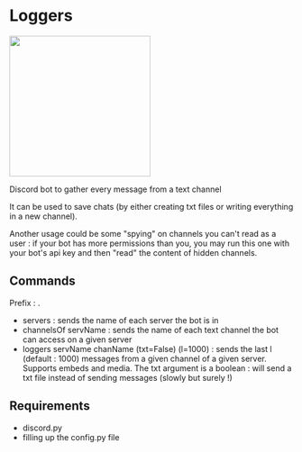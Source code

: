 # Loggers
<img src="https://i.kym-cdn.com/photos/images/newsfeed/001/936/731/94b.png" width = 250>

Discord bot to gather every message from a text channel

It can be used to save chats (by either creating txt files or writing everything in a new channel).

Another usage could be some "spying" on channels you can't read as a user : if your bot has more permissions than you, you may run this one with your bot's api key and then "read" the content of hidden channels.

## Commands
Prefix : .

+ servers : sends the name of each server the bot is in
+ channelsOf servName : sends the name of each text channel the bot can access on a given server
+ loggers servName chanName (txt=False) (l=1000) : sends the last l (default : 1000) messages from a given channel of a given server. Supports embeds and media. The txt argument is a boolean : will send a txt file instead of sending messages (slowly but surely !)

## Requirements

+ discord.py
+ filling up the config.py file
